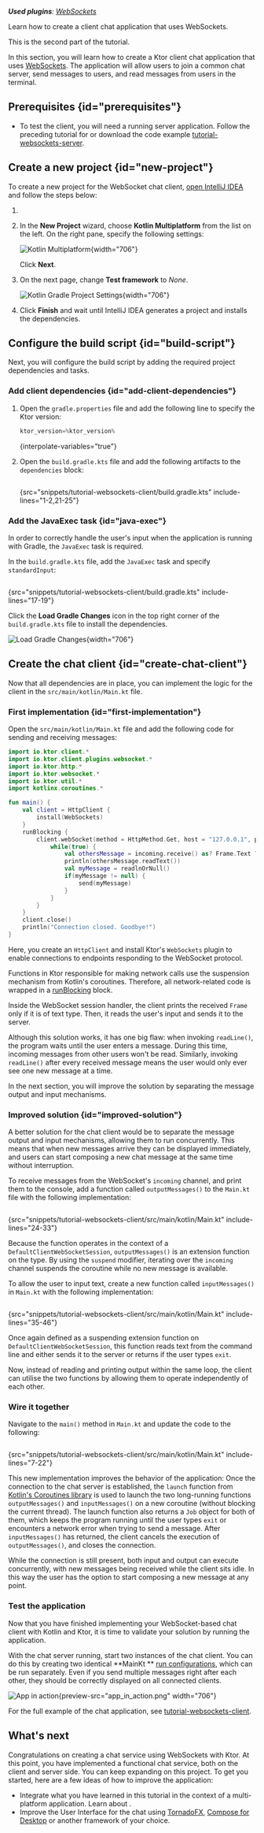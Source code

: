 [//]: # (title: Creating a WebSocket chat client)

<show-structure for="chapter" depth="2"/>

<tldr>
<var name="example_name" value="tutorial-websockets-client"/>
<include from="lib.topic" element-id="download_example"/>
<p>
<b>Used plugins</b>: <a href="client-websockets.md">WebSockets</a>
</p>
</tldr>

<link-summary>
Learn how to create a client chat application that uses WebSockets.
</link-summary>

This is the second part of the [](server-create-websocket-chat.md) tutorial.

In this section, you will learn how to create a Ktor client chat application that
uses [WebSockets](client-websockets.md). The application will allow users to join a common chat server, send messages to
users, and read messages from users in the terminal.

## Prerequisites {id="prerequisites"}

<include from="lib.topic" element-id="client_prerequisites"/>

* To test the client, you will need a running server application. Follow the preceding tutorial
  for [](server-create-websocket-chat.md) or download the code
  example [tutorial-websockets-server](https://github.com/ktorio/ktor-documentation/tree/2.3.4/codeSnippets/snippets/tutorial-websockets-server).

## Create a new project {id="new-project"}

To create a new project for the WebSocket chat
client, [open IntelliJ IDEA](https://www.jetbrains.com/help/idea/run-for-the-first-time.html) and follow
the steps below:

1. <include from="lib.topic" element-id="new_project_idea"/>
2. In the **New Project** wizard, choose **Kotlin Multiplatform** from the list on the left. On the right pane, specify
   the following settings:

   ![Kotlin Multiplatform](ktor_idea_new_gradle_project_settings_chat.png){width="706"}

   <include from="client-create-new-application.topic" element-id="kotlin_app_settings"/>

   Click **Next**.

3. On the next page, change **Test framework** to _None_.

   ![Kotlin Gradle Project Settings](ktor_idea_new_gradle_project_settings_chat_2.png){width="706"}

4. Click **Finish** and wait until IntelliJ IDEA generates a project and installs the dependencies.

## Configure the build script {id="build-script"}

Next, you will configure the build script by adding the required project dependencies and tasks.

### Add client dependencies {id="add-client-dependencies"}

1. Open the `gradle.properties` file and add the following line to specify the Ktor version:
   ```kotlin
   ktor_version=%ktor_version%
   ```
   {interpolate-variables="true"}

   <include from="client-create-new-application.topic" element-id="eap-note"/>

2. Open the `build.gradle.kts` file and add the following artifacts to the `dependencies` block:
   ```kotlin
   ```
   {src="snippets/tutorial-websockets-client/build.gradle.kts" include-lines="1-2,21-25"}

### Add the JavaExec task {id="java-exec"}

In order to correctly handle the user's input when the application is running with Gradle, the `JavaExec` task is
required.

In the `build.gradle.kts` file, add the `JavaExec` task and specify `standardInput`:

```kotlin
```

{src="snippets/tutorial-websockets-client/build.gradle.kts" include-lines="17-19"}

Click the **Load Gradle Changes** icon in the top right corner of the `build.gradle.kts` file to install the
dependencies.

![Load Gradle Changes](client_websockets_load_gradle_changes_name.png){width="706"}

## Create the chat client {id="create-chat-client"}

Now that all dependencies are in place, you can implement the logic for the client in the `src/main/kotlin/Main.kt`
file.

### First implementation {id="first-implementation"}

Open the `src/main/kotlin/Main.kt` file and add the following code for sending and receiving messages:

```kotlin
import io.ktor.client.*
import io.ktor.client.plugins.websocket.*
import io.ktor.http.*
import io.ktor.websocket.*
import io.ktor.util.*
import kotlinx.coroutines.*

fun main() {
    val client = HttpClient {
        install(WebSockets)
    }
    runBlocking {
        client.webSocket(method = HttpMethod.Get, host = "127.0.0.1", port = 8080, path = "/chat") {
            while(true) {
                val othersMessage = incoming.receive() as? Frame.Text ?: continue
                println(othersMessage.readText())
                val myMessage = readlnOrNull()
                if(myMessage != null) {
                    send(myMessage)
                }
            }
        }
    }
    client.close()
    println("Connection closed. Goodbye!")
}
```

Here, you create an `HttpClient` and install Ktor's `WebSockets` plugin to enable connections to endpoints responding to
the WebSocket protocol.

Functions in Ktor responsible for making network calls use the suspension mechanism from Kotlin's coroutines. Therefore,
all network-related code is wrapped in
a [runBlocking](https://kotlinlang.org/api/kotlinx.coroutines/kotlinx-coroutines-core/kotlinx.coroutines/run-blocking.html)
block.

Inside the WebSocket session handler, the client prints the received `Frame` only if it is of text type. Then, it reads
the user's input and sends it to the server.

Although this solution works, it has one big flaw: when invoking `readLine()`, the program waits until the user enters a
message. During this time, incoming messages from other users won't be read. Similarly, invoking `readLine()` after
every received message means the user would only ever see one new message at a time.

In the next section, you will improve the solution by separating the message output and input mechanisms.

### Improved solution {id="improved-solution"}

A better solution for the chat client would be to separate the message output and input mechanisms, allowing them to run
concurrently. This means that when new messages arrive they can be displayed immediately, and users can start composing
a new chat message at the same time without interruption.

To receive messages from the WebSocket's `incoming` channel, and print them to the console, add a function
called `outputMessages()` to the `Main.kt` file with the following implementation:

```kotlin
```

{src="snippets/tutorial-websockets-client/src/main/kotlin/Main.kt" include-lines="24-33"}

Because the function operates in the context of a `DefaultClientWebSocketSession`, `outputMessages()` is an extension
function on the type. By using the `suspend` modifier, iterating over the `incoming` channel suspends the coroutine
while no new message is available.

To allow the user to input text, create a new function called `inputMessages()` in `Main.kt` with the following
implementation:

```kotlin
```

{src="snippets/tutorial-websockets-client/src/main/kotlin/Main.kt" include-lines="35-46"}

Once again defined as a suspending extension function on `DefaultClientWebSocketSession`, this function reads text from
the command line and either sends it to the server or returns if the user types `exit`.

Now, instead of reading and printing output within the same loop, the client can utilise the two functions by allowing
them to operate independently of each other.

### Wire it together

Navigate to the `main()` method in `Main.kt` and update the code to the following:

```kotlin
```

{src="snippets/tutorial-websockets-client/src/main/kotlin/Main.kt" include-lines="7-22"}

This new implementation improves the behavior of the application: Once the connection to the chat server is established,
the `launch` function from [Kotlin's Coroutines library](https://kotlinlang.org/docs/coroutines-overview.html) is used
to launch the two long-running functions `outputMessages()` and `inputMessages()` on a new coroutine (without blocking
the current thread).
The launch function also returns a `Job` object for both of them, which keeps the program running until the user
types `exit` or encounters a network error when trying to send a message.
After `inputMessages()` has returned, the client cancels the execution of `outputMessages()`, and closes the connection.

While the connection is still present, both input and output can execute concurrently, with new messages being received
while the client sits idle. In this way the user has the option to start composing a new message at any point.

### Test the application

Now that you have finished implementing your WebSocket-based chat client with Kotlin and Ktor, it is time to validate
your solution by running the application.

With the chat server running, start two instances of the chat client. You can do this by creating two identical **MainKt
** [run configurations](https://www.jetbrains.com/help/idea/run-debug-configuration.html), which can be run separately.
Even if you send multiple messages right after each other, they should be correctly displayed on all connected clients.

![App in action](app_in_action.gif){preview-src="app_in_action.png" width="706"}

For the full example of the chat application,
see [tutorial-websockets-client](https://github.com/ktorio/ktor-documentation/tree/%ktor_version%/codeSnippets/snippets/tutorial-websockets-client).

## What's next

Congratulations on creating a chat service using WebSockets with Ktor.
At this point, you have implemented a functional chat service, both on the client and server side. You can keep
expanding on this project. To get you started, here are a few ideas of how to improve the application:

- Integrate what you have learned in this tutorial in the context of a multi-platform application. Learn
  about [](client-create-multiplatform-application.md).
- Improve the User Interface for the chat
  using [TornadoFX](https://tornadofx.io/), [Compose for Desktop](https://www.jetbrains.com/lp/compose/) or another
  framework of your choice.